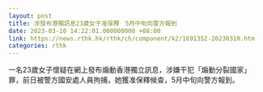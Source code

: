 ```yaml
---
layout: post
title: 涉發布港獨訊息23歲女子准保釋　5月中旬向警方報到
date: 2023-03-10 14:22:01.000000000 +08:00
link: https://news.rthk.hk/rthk/ch/component/k2/1691352-20230310.htm
categories: rthk
---
```


一名23歲女子懷疑在網上發布煽動香港獨立訊息，涉嫌干犯「煽動分裂國家」罪，前日被警方國安處人員拘捕，她獲准保釋候查，5月中旬向警方報到。
